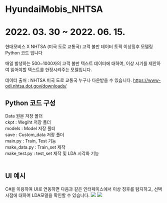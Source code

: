 # HyundaiMobis_NHTSA
# 2022. 03. 30 ~ 2022. 06. 15. 
현대모비스 X NHTSA (미국 도로 교통국) 고객 불만 데이터 토픽 이상징후 모델링 Python 코드 입니다

매일 발생하는 500~1000자의 고객 불만 텍스트 데이터에 대하여, 이상 시기를 제안하여 읽어야할 텍스트를 한정시켜주는 모델입니다. 

데이터 출처 : NHTSA 미국 도로 교통국
누구나 다운받을 수 있습니다. 
https://www-odi.nhtsa.dot.gov/downloads/

## Python 코드 구성 
Data 원본 저장 폴더 <br/>
ckpt : Wegiht 저장 폴더 <br/>
models : Model 저장 폴더<br/>
save : Custom_data 저장 폴더<br/>
main.py : Train, Test 기능 <br/>
make_data.py : Train_set 제작<br/>
make_test.py : test_set 제작 및 LDA 시각화 기능 <br/>
<br/>
## UI 예시 
C#을 이용하여 UI로 연동하면 다음과 같은 인터페이스에서 이상 징후를 탐지하고, 선택 시점에 대하여 LDA모델을 확인할 수 있습니다. 
<img src="https://github.com/troy2331/HyundaiMobis_NHTSA/issues/2#issue-1272219693">
<img src="복사해온 URL">
